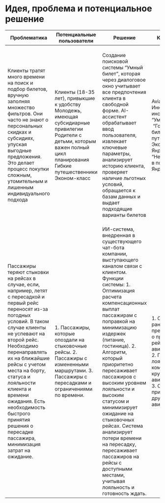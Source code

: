 # Идея, проблема и потенциальное решение

| Проблематика | Потенциальные пользователи | Решение | Конкуренты | Уникальность решения | Ссылка на видео с демонстрацией продукта |
| ------------- | ------------- | ------------- | ------------- | ------------- |  ------------- |
|Клиенты тратят много времени на поиск и подбор билетов, вручную заполняя множество фильтров. Они часто не знают о персональных скидках и субсидиях, упуская выгодные предложения. Это делает процесс покупки сложным, утомительным и лишенным индивидуального подхода| Клиенты (18-35 лет), привыкшие к удобству Молодежь, имеющая субсидиарные привилегии Родители с детьми, которым важен полный цикл планирования Гибкие путешественники Эконом-класс| Создание поисковой системы “Умный билет”, которая через диалоговое окно учитывает все предпочтения клиента в свободной форме. AI-ассистент обрабатывает ввод пользователя, извлекает ключевые параметры, анализирует историю клиента, проверяет наличие льготных условий, обращается к базам данных и выдает подходящие варианты билетов | Aviasales Инновационные инструменты: “Умный поиск” и  “Горячие билеты” Яндекс путешествия Экосистема Яндекса:  Яндекс “Нейро”, выдача в поисковике Яндекс| 1. Поиск не просто  по заранее заданным фильтрам, но и по личным предпочтениям и статусу клиента 2. Решение значительно улучшает процесс покупки билетов, превращая его в приятный и быстрый опыт 3. Подключение к базе данных лояльности и истории пользователя создает серьезный барьер для копирования другими компаниями| https://disk.yandex.ru/i/1uK5IkOVuRkieg  | 
|Пассажиры теряют стыковки на рейсах в случае, если, например, летят с пересадкой и первый рейс переносят из-за погодных условий. В таком случае клиенты не успевают на второй рейс. Необходимо перенаправлять их на ближайшие рейсы с учетом места на борту, статуса и лояльности клиента и времени ожидания. Есть необходимость быстрого принятия решения о пересадке пассажира, минимизация затрат на ожидание.|1. Пассажиры, которые опоздали на стыковочные рейсы.  2. Пассажиры с измененными маршрутами.  3. Пассажиры с пересадками и ограничениями по времени.| ИИ-система, внедренная в существующего чат-бота компании, выступающего каналом связи с клиентом. Функции системы: 1. Оптимизация расчета компенсационных выплат пассажирам с поправкой на минимизацию издержек (питание, гостиница). 2. Алгоритм, который приоритетно пересаживает пассажиров с высоким уровнем лояльности и высоким статусом и минимизирует ожидание на стыковочных рейсах. Система анализирует потери времени на пересадку, пересаживает пассажиров на рейсы с доступными местами, учитывая лояльность и готовность ждать.| 1. Системы раннего предупреждения о пропущенных рейсах у авиакомпаний. 2. Программы лояльности и компенсации от крупных авиакомпаний. 3. Системы приоритезации в других авиакомпаниях.| 1. Система учета лояльности пассажиров, оценка стоимости и компенсаций в случае пересадки на рейсы другой авиакомпании, а также автоматическое управление пересадкой в реальном времени. 2. Встроенная система компенсаций, которая автоматически анализирует необходимость выплаты в зависимости от ситуации и уровня лояльности пассажира. 3. Подход, который учитывает не только время ожидания, но и лояльность пассажиров, что позволяет оптимизировать затраты на компенсации и улучшить клиентский опыт.| Content Cell | Content Cell |
